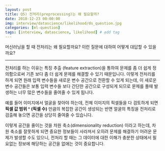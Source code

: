 ```yaml
---
layout: post
title: Q5) 전처리(preprocessing)는 왜 필요할까?
date: 2018-12-23 00:00:00
img: interview/datascience/likelihood/ds_question.jpg
categories: [ml-question] 
tags: [interview, datascience, likelihood] # add tag
---
```


머신러닝을 할 때 전처리는 왜 필요할까요? 이런 질문에 대하여 어떻게 대답할 수 있을까요?

---

전처리를 하는 이유는 특징 추출 (feature extraction)을 통하여 문제를 좀 더 쉽게 정의함으로써
기존 보다 좀 더 쉽게 문제를 해결할 수 있기 때문입니다.
이렇게 전처리를 하게 되면 원래 입력 변수들을 새로운 변수 공간으로 전환할 수 있게 되는데,
이 새로운 변수 공간들은 보통 입력 변수들 보다 간단한 공간으로 구성되게 되므로
문제를 풀때 발생하는 너무 많은 변수들을 줄여줄 수 있게 됩니다.

예를 들어 이미지에서 얼굴을 찾아야 하는데, 전체 이미지의 픽셀들을 다 검토하게 되면
**픽셀 값 범위 ^ (픽셀 수)** 만큼의 복잡한 공간이 생성되는 반면 얼굴의 특징을 전처리로 검출해 놓으면
공간을 상당히 줄여줄 수 있습니다.

이렇게 공간을 줄이는 것을 차원 축소(dimensionality reduction) 이라고 하는데, 차원 축소를 잘못하게 되면
중요한 정보들이 사라져서 오히려 문제를 해결하기 어려운 문제가 발생할 수도 있으니,
전처리 할 때는 그 데이터에 대한 이해가 충분한 상태에서 필요없는 정보에 해당하는 공간을 없애는 것이 중요합니다.